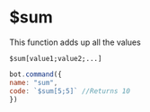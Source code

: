 # $sum

This function adds up all the values

```text
$sum[value1;value2;...]
```

```javascript
bot.command({
name: "sum",
code: `$sum[5;5]` //Returns 10
})
```


